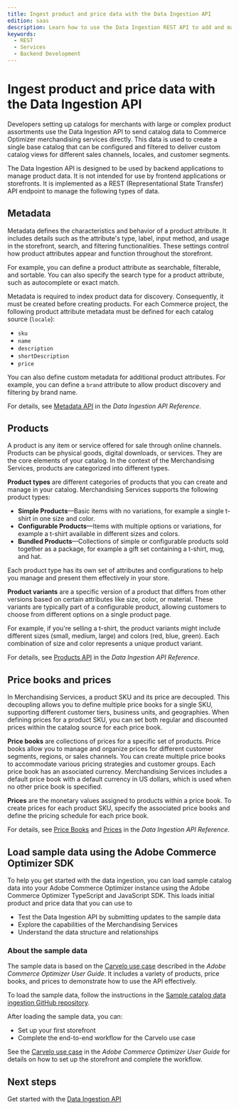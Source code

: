 ```yaml
---
title: Ingest product and price data with the Data Ingestion API
edition: saas
description: Learn how to use the Data Ingestion REST API to add and manage product data using the composable catalog data model.
keywords:
  - REST
  - Services
  - Backend Development
---
```


# Ingest product and price data with the Data Ingestion API

Developers setting up catalogs for merchants with large or complex product assortments use the Data Ingestion API to send catalog data to Commerce Optimizer merchandising services directly. This data is used to create a single base catalog that can be configured and filtered to deliver custom catalog views for different sales channels, locales, and customer segments.

The Data Ingestion API is designed to be used by backend applications to manage product data. It is not intended for use by frontend applications or storefronts. It is implemented as a REST (Representational State Transfer) API endpoint to manage the following types of data.

## Metadata

Metadata defines the characteristics and behavior of a product attribute. It includes details such as the attribute's type, label, input method, and usage in the storefront, search, and filtering functionalities. These settings control how product attributes appear and function throughout the storefront.

For example, you can define a product attribute as searchable, filterable, and sortable. You can also specify the search type for a product attribute, such as autocomplete or exact match.

Metadata is required to index product data for discovery. Consequently, it must be created before creating products. For each Commerce project, the following product attribute metadata must be defined for each catalog source (`locale`):

- `sku`
- `name`
- `description`
- `shortDescription`
- `price`

You can also define custom metadata for additional product attributes. For example, you can define a `brand` attribute to allow product discovery and filtering by brand name.

For details, see <a href="https://developer.adobe.com/commerce/services/reference/rest/#tag/Metadata" target="_blank" rel="noopener noreferrer">Metadata API</a> in the *Data Ingestion API Reference*.

## Products

A product is any item or service offered for sale through online channels. Products can be physical goods, digital downloads, or services. They are the core elements of your catalog. In the context of the Merchandising Services, products are categorized into different types.

**Product types** are different categories of products that you can create and manage in your catalog. Merchandising Services supports the following product types:

  - **Simple Products**—Basic items with no variations, for example a single t-shirt in one size and color.
  - **Configurable Products**—Items with multiple options or variations, for example a t-shirt available in different sizes and colors.
  - **Bundled Products**—Collections of simple or configurable products sold together as a package, for example a gift set containing a t-shirt, mug, and hat.

Each product type has its own set of attributes and configurations to help you manage and present them effectively in your store.

**Product variants** are a specific version of a product that differs from other versions based on certain attributes like size, color, or material. These variants are typically part of a configurable product, allowing customers to choose from different options on a single product page.

For example, if you're selling a t-shirt, the product variants might include different sizes (small, medium, large) and colors (red, blue, green). Each combination of size and color represents a unique product variant.

For details, see <a href="https://developer.adobe.com/commerce/services/reference/rest/#tag/Products" target="_blank" rel="noopener noreferrer">Products API</a> in the *Data Ingestion API Reference*.

## Price books and prices

In Merchandising Services, a product SKU and its price are decoupled. This decoupling allows you to define multiple price books for a single SKU, supporting different customer tiers, business units, and geographies. When defining prices for a product SKU, you can set both regular and discounted prices within the catalog source for each price book.

**Price books** are collections of prices for a specific set of products. Price books allow you to manage and organize prices for different customer segments, regions, or sales channels. You can create multiple price books to accommodate various pricing strategies and customer groups. Each price book has an associated currency. Merchandising Services includes a default price book with a default currency in US dollars, which is used when no other price book is specified.

**Prices** are the monetary values assigned to products within a price book. To create prices for each product SKU, specify the associated price books and define the pricing schedule for each price book.

For details, see <a href="https://developer.adobe.com/commerce/services/reference/rest/#tag/Price-Books" target="_blank" rel="noopener noreferrer">Price Books</a> and <a href="https://developer.adobe.com/commerce/services/reference/rest/#operation/createPrices" target="_blank" rel="noopener noreferrer">Prices</a> in the *Data Ingestion API Reference*.

## Load sample data using the Adobe Commerce Optimizer SDK

To help you get started with the data ingestion, you can load sample catalog data into your Adobe Commerce Optimizer instance using the Adobe Commerce Optimizer TypeScript and JavaScript SDK. This loads initial product and price data that you can use to

- Test the Data Ingestion API by submitting updates to the sample data
- Explore the capabilities of the Merchandising Services
- Understand the data structure and relationships

### About the sample data

The sample data is based on the <a href="https://experienceleague.adobe.com/en/docs/commerce/optimizer/use-case/admin-use-case#business-scenario--carvelo-automobile" target="_blank" rel="noopener noreferrer">Carvelo use case</a> described in the *Adobe Commerce Optimizer User Guide*. It includes a variety of products, price books, and prices to demonstrate how to use the API effectively.

To load the sample data, follow the instructions in the [Sample catalog data ingestion GitHub repository](https://github.com/adobe-commerce/aco-sample-catalog-data-ingestion).

After loading the sample data, you can:

- Set up your first storefront
- Complete the end-to-end workflow for the Carvelo use case

See the [Carvelo use case](https://experienceleague.adobe.com/en/docs/commerce/optimizer/use-case/admin-use-case#business-scenario--carvelo-automobile) in the *Adobe Commerce Optimizer User Guide* for details on how to set up the storefront and complete the workflow.

## Next steps

Get started with the [Data Ingestion API](using-the-api.md)

